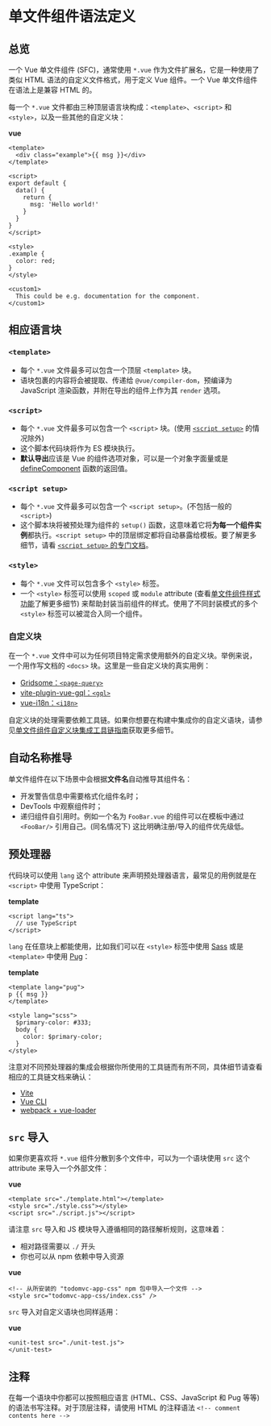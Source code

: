 # 单文件组件语法定义

## 总览

一个 Vue 单文件组件 (SFC)，通常使用 `*.vue` 作为文件扩展名，它是一种使用了类似 HTML 语法的自定义文件格式，用于定义 Vue 组件。一个 Vue 单文件组件在语法上是兼容 HTML 的。

每一个 `*.vue` 文件都由三种顶层语言块构成：`<template>`、`<script>` 和 `<style>`，以及一些其他的自定义块：

**vue**

```
<template>
  <div class="example">{{ msg }}</div>
</template>

<script>
export default {
  data() {
    return {
      msg: 'Hello world!'
    }
  }
}
</script>

<style>
.example {
  color: red;
}
</style>

<custom1>
  This could be e.g. documentation for the component.
</custom1>
```

## 相应语言块

### `<template>`

* 每个 `*.vue` 文件最多可以包含一个顶层 `<template>` 块。
* 语块包裹的内容将会被提取、传递给 `@vue/compiler-dom`，预编译为 JavaScript 渲染函数，并附在导出的组件上作为其 `render` 选项。

### `<script>`

* 每个 `*.vue` 文件最多可以包含一个 `<script>` 块。(使用 [`<script setup>`](https://cn.vuejs.org/api/sfc-script-setup.html) 的情况除外)
* 这个脚本代码块将作为 ES 模块执行。
* **默认导出**应该是 Vue 的组件选项对象，可以是一个对象字面量或是 [defineComponent](https://cn.vuejs.org/api/general.html#definecomponent) 函数的返回值。

### `<script setup>`

* 每个 `*.vue` 文件最多可以包含一个 `<script setup>`。(不包括一般的 `<script>`)
* 这个脚本块将被预处理为组件的 `setup()` 函数，这意味着它将**为每一个组件实例**都执行。`<script setup>` 中的顶层绑定都将自动暴露给模板。要了解更多细节，请看 [`<script setup>` 的专门文档](https://cn.vuejs.org/api/sfc-script-setup.html)。

### `<style>`

* 每个 `*.vue` 文件可以包含多个 `<style>` 标签。
* 一个 `<style>` 标签可以使用 `scoped` 或 `module` attribute (查看[单文件组件样式功能](https://cn.vuejs.org/api/sfc-css-features.html)了解更多细节) 来帮助封装当前组件的样式。使用了不同封装模式的多个 `<style>` 标签可以被混合入同一个组件。

### 自定义块

在一个 `*.vue` 文件中可以为任何项目特定需求使用额外的自定义块。举例来说，一个用作写文档的 `<docs>` 块。这里是一些自定义块的真实用例：

* [Gridsome：`<page-query>`](https://gridsome.org/docs/querying-data/)
* [vite-plugin-vue-gql：`<gql>`](https://github.com/wheatjs/vite-plugin-vue-gql)
* [vue-i18n：`<i18n>`](https://github.com/intlify/bundle-tools/tree/main/packages/unplugin-vue-i18n#i18n-custom-block)

自定义块的处理需要依赖工具链。如果你想要在构建中集成你的自定义语块，请参见[单文件组件自定义块集成工具链指南](https://cn.vuejs.org/guide/scaling-up/tooling.html#sfc-custom-block-integrations)获取更多细节。

## 自动名称推导

单文件组件在以下场景中会根据**文件名**自动推导其组件名：

* 开发警告信息中需要格式化组件名时；
* DevTools 中观察组件时；
* 递归组件自引用时。例如一个名为 `FooBar.vue` 的组件可以在模板中通过 `<FooBar/>` 引用自己。(同名情况下) 这比明确注册/导入的组件优先级低。

## 预处理器

代码块可以使用 `lang` 这个 attribute 来声明预处理器语言，最常见的用例就是在 `<script>` 中使用 TypeScript：

**template**

```
<script lang="ts">
  // use TypeScript
</script>
```

`lang` 在任意块上都能使用，比如我们可以在 `<style>` 标签中使用 [Sass](https://sass-lang.com/) 或是 `<template>` 中使用 [Pug](https://pugjs.org/api/getting-started.html)：

**template**

```
<template lang="pug">
p {{ msg }}
</template>

<style lang="scss">
  $primary-color: #333;
  body {
    color: $primary-color;
  }
</style>
```

注意对不同预处理器的集成会根据你所使用的工具链而有所不同，具体细节请查看相应的工具链文档来确认：

* [Vite](https://cn.vitejs.dev/guide/features.html#css-pre-processors)
* [Vue CLI](https://cli.vuejs.org/zh/guide/css.html#%E9%A2%84%E5%A4%84%E7%90%86%E5%99%A8)
* [webpack + vue-loader](https://vue-loader.vuejs.org/zh/guide/pre-processors.html#%E4%BD%BF%E7%94%A8%E9%A2%84%E5%A4%84%E7%90%86%E5%99%A8)

## `src` 导入

如果你更喜欢将 `*.vue` 组件分散到多个文件中，可以为一个语块使用 `src` 这个 attribute 来导入一个外部文件：

**vue**

```
<template src="./template.html"></template>
<style src="./style.css"></style>
<script src="./script.js"></script>
```

请注意 `src` 导入和 JS 模块导入遵循相同的路径解析规则，这意味着：

* 相对路径需要以 `./` 开头
* 你也可以从 npm 依赖中导入资源

**vue**

```
<!-- 从所安装的 "todomvc-app-css" npm 包中导入一个文件 -->
<style src="todomvc-app-css/index.css" />
```

`src` 导入对自定义语块也同样适用：

**vue**

```
<unit-test src="./unit-test.js">
</unit-test>
```

## 注释

在每一个语块中你都可以按照相应语言 (HTML、CSS、JavaScript 和 Pug 等等) 的语法书写注释。对于顶层注释，请使用 HTML 的注释语法 `<!-- comment contents here -->`
